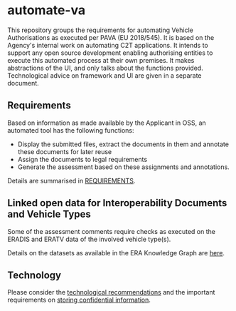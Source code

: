 # automate-va
This repository groups the requirements for automating Vehicle Authorisations as executed per PAVA (EU 2018/545). It is based on the Agency's internal work on automating C2T applications. It intends to support any open source development enabling authorising entities to execute this automated process at their own premises. It makes abstractions of the UI, and only talks about the functions provided. Technological advice on framework and UI are given in a separate document.

## Requirements
Based on information as made available by the Applicant in OSS, an automated tool has the following functions:
- Display the submitted files, extract the documents in them and annotate these documents for later reuse
- Assign the documents to legal requirements
- Generate the assessment based on these assignments and annotations.

Details are summarised in [REQUIREMENTS](REQUIREMENTS.md).
     
## Linked open data for Interoperability Documents and Vehicle Types
Some of the assessment comments require checks as executed on the ERADIS and ERATV data of the involved vehicle type(s). 

Details on the datasets as available in the ERA Knowledge Graph are [here](ERA_KG.md).

## Technology
Please consider the [technological recommendations](TECHNOLOGY.md) and the important requirements on [storing confidential information](STORAGE.md).
